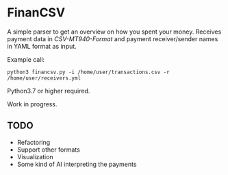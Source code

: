 # FinanCSV

A simple parser to get an overview on how you spent your money. Receives payment data in _CSV-MT940-Format_ and payment receiver/sender names in YAML format as input.

Example call:

`python3 financsv.py -i /home/user/transactions.csv -r /home/user/receivers.yml`

Python3.7 or higher required.

Work in progress.

## TODO

* Refactoring
* Support other formats
* Visualization
* Some kind of AI interpreting the payments
